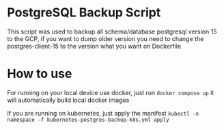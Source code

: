 # PostgreSQL Backup Script

This script was used to backup all schema/database postgresql version 15 to the GCP, if you want to dump older version you need to change the postgres-client-15 to the version what you want on Dockerfile

# How to use

For running on your local device use docker, just run `docker compose up` it will automatically build local docker images

If you are running on kubernetes, just apply the manifest `kubectl -n namespace -f kubernetes-postgres-backup-k8s.yml apply`